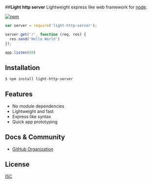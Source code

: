 ##**Light http server**
  Lightweight express like web framework for [node](http://nodejs.org).

  [![npm](https://img.shields.io/npm/v/light-http-server.svg)](https://www.npmjs.com/package/light-http-server)

```js
var server = require('light-http-server');

server.get('/', function (req, res) {
  res.send('Hello World')
});

app.listen(80)
```

## Installation

```bash
$ npm install light-http-server
```

## Features

  * No module dependencies
  * Lightweight and fast
  * Express like syntax
  * Quick app prototyping

## Docs & Community

  * [GitHub Organization](https://github.com/endresstefan/light-http-server) 


## License

  [ISC](https://github.com/endresstefan/light-http-server/blob/master/LICENSE)
